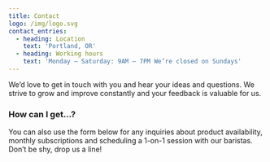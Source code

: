 ```yaml
---
title: Contact
logo: /img/logo.svg
contact_entries:
  - heading: Location
    text: 'Portland, OR'
  - heading: Working hours
    text: 'Monday – Saturday: 9AM – 7PM We’re closed on Sundays'
---
```

We’d love to get in touch with you and hear your ideas and
questions. We strive to grow and improve constantly and your feedback
is valuable for us.

<h3 class="f4 b lh-title mb2">How can I get…?</h3>

You can also use the form below for any inquiries about product
availability, monthly subscriptions and scheduling a 1-on-1 session
with our baristas. Don’t be shy, drop us a line!

